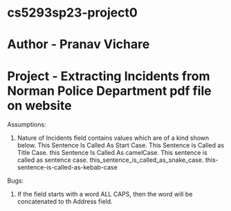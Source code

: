 # cs5293sp23-project0
# Author - Pranav Vichare
# Project - Extracting Incidents from Norman Police Department pdf file on website

Assumptions:
1. Nature of Incidents field contains values which are of a kind shown below.
   This Sentence Is Called As Start Case.
   This Sentence is Called as Title Case.
   this Sentence Is Called As camelCase.
   This sentence is called as sentence case.
   this_sentence_is_called_as_snake_case.
   this-sentence-is-called-as-kebab-case
   

Bugs:   
1. If the field starts with a word ALL CAPS, then the word will be concatenated to th Address field.
   
